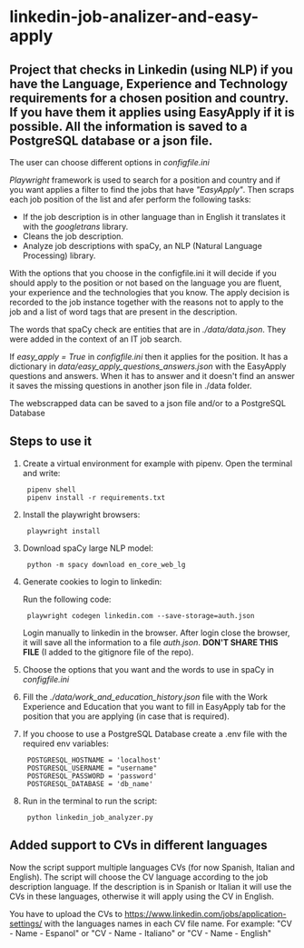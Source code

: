 # linkedin-job-analizer-and-easy-apply

## Project that checks in Linkedin (using NLP) if you have the Language, Experience and Technology requirements for a chosen position and country. If you have them it applies using EasyApply if it is possible. All the information is saved to a PostgreSQL database or a json file.

The user can choose different options in *configfile.ini* 

*Playwright* framework is used to search for a position and country and if you want applies a filter to find the jobs that have *"EasyApply"*. Then scraps each job position of the list and afer perform the following tasks:
- If the job description is in other language than in English it translates it with the *googletrans* library.
- Cleans the job description.
- Analyze job descriptions with spaCy, an NLP (Natural Language Processing) library.

With the options that you choose in the configfile.ini it will decide if you should apply to the position or not based on the language you are fluent, your experience and the technologies that you know.
The apply decision is recorded to the job instance together with the reasons not to apply to the job and a list of word tags that are present in the description.

The words that spaCy check are entities that are in *./data/data.json*. They were added in the context of an IT job search.

If *easy_apply = True* in *configfile.ini* then it applies for the position. It has a dictionary in *data/easy_apply_questions_answers.json* with the EasyApply questions and answers. When it has to answer and it doesn't find an answer it saves the missing questions in another json file in ./data folder.

The webscrapped data can be saved to a json file and/or to a PostgreSQL Database

## Steps to use it

1. Create a virtual environment for example with pipenv. Open the terminal and write:

        pipenv shell
        pipenv install -r requirements.txt

2. Install the playwright browsers:

        playwright install

3. Download spaCy large NLP model:

        python -m spacy download en_core_web_lg 

4. Generate cookies to login to linkedin:

    Run the following code:

        playwright codegen linkedin.com --save-storage=auth.json

    Login manually to linkedin in the browser. After login close the browser, it will save all the information to a file *auth.json*. **DON'T SHARE THIS FILE** (I added to the gitignore file of the repo).

5. Choose the options that you want and the words to use in spaCy in *configfile.ini*

6. Fill the *./data/work_and_education_history.json* file with the Work Experience and Education that you want to fill in EasyApply tab for the position that you are applying (in case that is required).

7. If you choose to use a PostgreSQL Database create a .env file with the required env variables:

        POSTGRESQL_HOSTNAME = 'localhost'
        POSTGRESQL_USERNAME = "username"
        POSTGRESQL_PASSWORD = 'password'
        POSTGRESQL_DATABASE = 'db_name'

8. Run in the terminal to run the script:

        python linkedin_job_analyzer.py

## Added support to CVs in different languages

Now the script support multiple languages CVs (for now Spanish, Italian and English). The script will choose the CV language according to the job description language. If the description is in Spanish or Italian it will use the CVs in these languages, otherwise it will apply using the CV in English.

You have to upload the CVs to https://www.linkedin.com/jobs/application-settings/ with the languages names in each CV file name. For example: "CV - Name - Espanol" or "CV - Name - Italiano" or "CV - Name - English" 